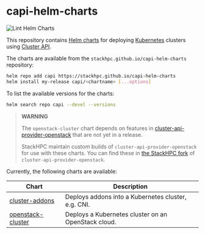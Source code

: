 # capi-helm-charts
![Lint Helm Charts](https://github.com/stackhpc/capi-helm-charts/actions/workflows/lint.yaml/badge.svg)

This repository contains [Helm charts](https://helm.sh/) for deploying [Kubernetes](https://kubernetes.io/)
clusters using [Cluster API](https://cluster-api.sigs.k8s.io/).

The charts are available from the `stackhpc.github.io/capi-helm-charts` repository:

```sh
helm repo add capi https://stackhpc.github.io/capi-helm-charts
helm install my-release capi/<chartname> [...options]
```

To list the available versions for the charts:

```sh
helm search repo capi --devel --versions
```

> **WARNING**
>
> The `openstack-cluster` chart depends on features in
> [cluster-api-provider-openstack](https://github.com/kubernetes-sigs/cluster-api-provider-openstack)
> that are not yet in a release.
>
> StackHPC maintain custom builds of `cluster-api-provider-openstack` for use with these charts.
> You can find these in [the StackHPC fork](https://github.com/stackhpc/cluster-api-provider-openstack/releases)
> of `cluster-api-provider-openstack`.

Currently, the following charts are available:

| Chart | Description |
| --- | --- |
| [cluster-addons](./charts/cluster-addons) | Deploys addons into a Kubernetes cluster, e.g. CNI. |
| [openstack-cluster](./charts/openstack-cluster) | Deploys a Kubernetes cluster on an OpenStack cloud. |
